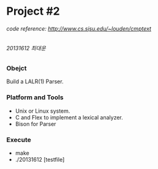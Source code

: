 # Project #2
###### code reference: http://www.cs.sjsu.edu/~louden/cmptext
###### 20131612 최대운

### Obejct
Build a LALR(1) Parser.

### Platform and Tools
- Unix or Linux system.
- C and Flex to implement a lexical analyzer.
- Bison for Parser

### Execute
- make
- ./20131612 [testfile]

